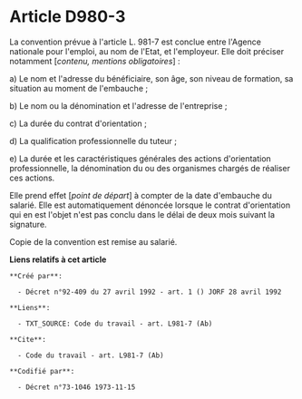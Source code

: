 # Article D980-3

La convention prévue à l'article L. 981-7 est conclue entre l'Agence nationale pour l'emploi, au nom de l'Etat, et
l'employeur. Elle doit préciser notamment [*contenu, mentions obligatoires*] :

a) Le nom et l'adresse du bénéficiaire, son âge, son niveau de formation, sa situation au moment de l'embauche ;

b) Le nom ou la dénomination et l'adresse de l'entreprise ;

c) La durée du contrat d'orientation ;

d) La qualification professionnelle du tuteur ;

e) La durée et les caractéristiques générales des actions d'orientation professionnelle, la dénomination du ou des organismes
chargés de réaliser ces actions.

Elle prend effet [*point de départ*] à compter de la date d'embauche du salarié. Elle est automatiquement dénoncée lorsque le
contrat d'orientation qui en est l'objet n'est pas conclu dans le délai de deux mois suivant la signature.

Copie de la convention est remise au salarié.

**Liens relatifs à cet article**

	**Créé par**:

	  - Décret n°92-409 du 27 avril 1992 - art. 1 () JORF 28 avril 1992

	**Liens**:

	  - TXT_SOURCE: Code du travail - art. L981-7 (Ab)

	**Cite**:

	  - Code du travail - art. L981-7 (Ab)

	**Codifié par**:

	  - Décret n°73-1046 1973-11-15
